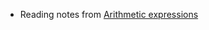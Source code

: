 - Reading notes from [Arithmetic expressions](https://wiki.bash-hackers.org/syntax/arith_expr#arithmetic_expressions_and_return_codes)